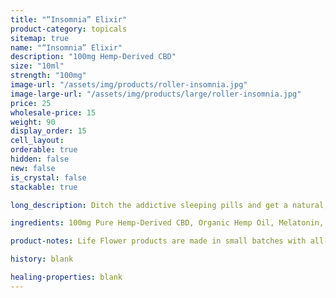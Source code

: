 ```yaml
---
title: "“Insomnia” Elixir"
product-category: topicals
sitemap: true
name: "“Insomnia” Elixir"
description: "100mg Hemp-Derived CBD"
size: "10ml"
strength: "100mg"
image-url: "/assets/img/products/roller-insomnia.jpg"
image-large-url: "/assets/img/products/large/roller-insomnia.jpg"
price: 25
wholesale-price: 15
weight: 90
display_order: 15
cell_layout:
orderable: true
hidden: false
new: false
is_crystal: false
stackable: true

long_description: Ditch the addictive sleeping pills and get a natural, good night's sleep with our Insomnia Relief. Infused Sweet Almond oil paired with a sedative, healing essential oil blend that has been scientifically proven to give you a great night's sleep. Corresponding herbs are added to provide extra nutrients for maximum potency and effectiveness. Crystal infused with a cleansed + charged purple amethyst crystal- the stone of sleep to enhance vibrations of relaxation and rest.

ingredients: 100mg Pure Hemp-Derived CBD, Organic Hemp Oil, Melatonin, Valerian Root Extract, Blend of Therapeutic-grade Essential Oils, Organic Herbs, Sunflower Lecithin, Vitamin E, Cleansed & Charged Crystal.

product-notes: Life Flower products are made in small batches with all-natural and boutique ingredients. Orders are processed and shipped in 7-10 business days. Please allow additional time for&nbsp;delivery.

history: blank

healing-properties: blank
---
```

